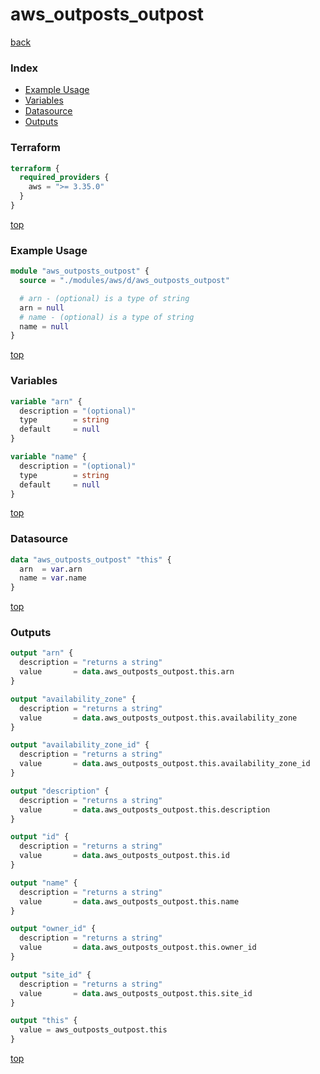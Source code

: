 # aws_outposts_outpost

[back](../aws.md)

### Index

- [Example Usage](#example-usage)
- [Variables](#variables)
- [Datasource](#datasource)
- [Outputs](#outputs)

### Terraform

```terraform
terraform {
  required_providers {
    aws = ">= 3.35.0"
  }
}
```

[top](#index)

### Example Usage

```terraform
module "aws_outposts_outpost" {
  source = "./modules/aws/d/aws_outposts_outpost"

  # arn - (optional) is a type of string
  arn = null
  # name - (optional) is a type of string
  name = null
}
```

[top](#index)

### Variables

```terraform
variable "arn" {
  description = "(optional)"
  type        = string
  default     = null
}

variable "name" {
  description = "(optional)"
  type        = string
  default     = null
}
```

[top](#index)

### Datasource

```terraform
data "aws_outposts_outpost" "this" {
  arn  = var.arn
  name = var.name
}
```

[top](#index)

### Outputs

```terraform
output "arn" {
  description = "returns a string"
  value       = data.aws_outposts_outpost.this.arn
}

output "availability_zone" {
  description = "returns a string"
  value       = data.aws_outposts_outpost.this.availability_zone
}

output "availability_zone_id" {
  description = "returns a string"
  value       = data.aws_outposts_outpost.this.availability_zone_id
}

output "description" {
  description = "returns a string"
  value       = data.aws_outposts_outpost.this.description
}

output "id" {
  description = "returns a string"
  value       = data.aws_outposts_outpost.this.id
}

output "name" {
  description = "returns a string"
  value       = data.aws_outposts_outpost.this.name
}

output "owner_id" {
  description = "returns a string"
  value       = data.aws_outposts_outpost.this.owner_id
}

output "site_id" {
  description = "returns a string"
  value       = data.aws_outposts_outpost.this.site_id
}

output "this" {
  value = aws_outposts_outpost.this
}
```

[top](#index)